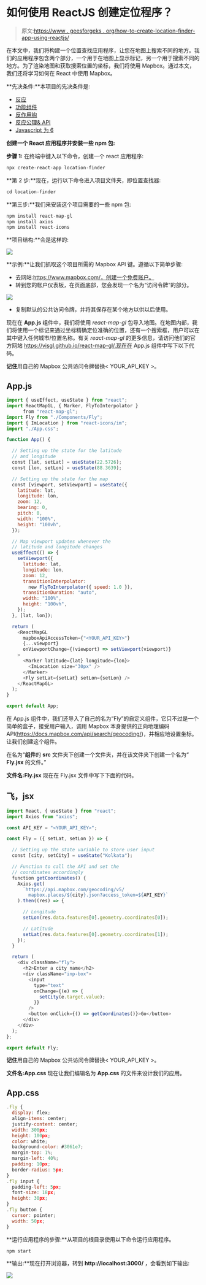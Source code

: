# 如何使用 ReactJS 创建定位程序？

> 原文:[https://www . geesforgeks . org/how-to-create-location-finder-app-using-reactjs/](https://www.geeksforgeeks.org/how-to-create-a-location-finder-app-using-reactjs/)

在本文中，我们将构建一个位置查找应用程序，让您在地图上搜索不同的地方。我们的应用程序包含两个部分，一个用于在地图上显示标记，另一个用于搜索不同的地方。为了渲染地图和获取搜索位置的坐标，我们将使用 Mapbox。通过本文，我们还将学习如何在 React 中使用 Mapbox。

**先决条件:**本项目的先决条件是:

*   [反应](https://www.geeksforgeeks.org/react-js-introduction-working/)
*   [功能组件](https://www.geeksforgeeks.org/reactjs-functional-components/)
*   [反作用钩](https://www.geeksforgeeks.org/introduction-to-react-hooks/)
*   [反应公理& API](https://www.geeksforgeeks.org/how-to-make-get-call-to-an-api-using-axios-in-javascript/)
*   [Javascript 为 6](https://www.geeksforgeeks.org/introduction-to-es6/)

**创建一个 React 应用程序并安装一些 npm 包:**

**步骤 1:** 在终端中键入以下命令，创建一个 react 应用程序:

```jsx
npx create-react-app location-finder
```

**第 2 步:**现在，运行以下命令进入项目文件夹，即位置查找器:

```jsx
cd location-finder
```

**第三步:**我们来安装这个项目需要的一些 npm 包:

```jsx
npm install react-map-gl
npm install axios
npm install react-icons
```

**项目结构:**会是这样的:

![](img/7b1c0c6117bd2b313b8b107e4c395399.png)

**示例:**让我们抓取这个项目所需的 Mapbox API 键。遵循以下简单步骤:

*   去网站:https://www.mapbox.com/，创建一个免费账户。
*   转到您的帐户仪表板，在页面底部，您会发现一个名为“访问令牌”的部分。

![](img/0a742fd5983a355deee56500c549416f.png)

*   复制默认的公共访问令牌，并将其保存在某个地方以供以后使用。

现在在 **App.js** 组件中，我们将使用 *react-map-gl* 包导入地图。在地图内部，我们将使用一个标记来通过坐标精确定位准确的位置，还有一个搜索框，用户可以在其中键入任何城市/位置名称。有关 *react-map-gl* 的更多信息，请访问他们的官方网站 https://visgl.github.io/react-map-gl/.现在在 App.js 组件中写下以下代码。

**记住**用自己的 Mapbox 公共访问令牌替换< YOUR_API_KEY >。

## App.js

```jsx
import { useEffect, useState } from "react";
import ReactMapGL, { Marker, FlyToInterpolator }
      from "react-map-gl";
import Fly from "./Components/Fly";
import { ImLocation } from "react-icons/im";
import "./App.css";

function App() {

  // Setting up the state for the latitude
  // and longitude
  const [lat, setLat] = useState(22.5726);
  const [lon, setLon] = useState(88.3639);

  // Setting up the state for the map
  const [viewport, setViewport] = useState({
    latitude: lat,
    longitude: lon,
    zoom: 12,
    bearing: 0,
    pitch: 0,
    width: "100%",
    height: "100vh",
  });

  // Map viewport updates whenever the
  // latitude and longitude changes
  useEffect(() => {
    setViewport({
      latitude: lat,
      longitude: lon,
      zoom: 12,
      transitionInterpolator: 
        new FlyToInterpolator({ speed: 1.0 }),
      transitionDuration: "auto",
      width: "100%",
      height: "100vh",
    });
  }, [lat, lon]);

  return (
    <ReactMapGL
      mapboxApiAccessToken={"<YOUR_API_KEY>"}
      {...viewport}
      onViewportChange={(viewport) => setViewport(viewport)}
    >
      <Marker latitude={lat} longitude={lon}>
        <ImLocation size="30px" />
      </Marker>
      <Fly setLat={setLat} setLon={setLon} />
    </ReactMapGL>
  );
}

export default App;
```

在 App.js 组件中，我们还导入了自己的名为“Fly”的自定义组件，它只不过是一个简单的盒子，接受用户输入，调用 Mapbox 本身提供的正向地理编码 API(https://docs.mapbox.com/api/search/geocoding/)，并相应地设置坐标。让我们创建这个组件。

在名为“**组件**的 **src** 文件夹下创建一个文件夹，并在该文件夹下创建一个名为“ **Fly.jsx** 的文件。”

**文件名:Fly.jsx** 现在在 Fly.jsx 文件中写下下面的代码。

## 飞，jsx

```jsx
import React, { useState } from "react";
import Axios from "axios";

const API_KEY = "<YOUR_API_KEY>";

const Fly = ({ setLat, setLon }) => {

  // Setting up the state variable to store user input
  const [city, setCity] = useState("Kolkata");

  // Function to call the API and set the
  // coordinates accordingly
  function getCoordinates() {
    Axios.get(
      `https://api.mapbox.com/geocoding/v5/
        mapbox.places/${city}.json?access_token=${API_KEY}`
    ).then((res) => {

      // Longitude
      setLon(res.data.features[0].geometry.coordinates[0]);

      // Latitude
      setLat(res.data.features[0].geometry.coordinates[1]);
    });
  }

  return (
    <div className="fly">
      <h2>Enter a city name</h2>
      <div className="inp-box">
        <input
          type="text"
          onChange={(e) => {
            setCity(e.target.value);
          }}
        />
        <button onClick={() => getCoordinates()}>Go</button>
      </div>
    </div>
  );
};

export default Fly;
```

**记住**用自己的 Mapbox 公共访问令牌替换< YOUR_API_KEY >。

**文件名:App.css** 现在让我们编辑名为 **App.css** 的文件来设计我们的应用。

## App.css

```jsx
.fly {
  display: flex;
  align-items: center;
  justify-content: center;
  width: 300px;
  height: 100px;
  color: white;
  background-color: #3061e7;
  margin-top: 1%;
  margin-left: 40%;
  padding: 10px;
  border-radius: 5px;
}
.fly input {
  padding-left: 5px;
  font-size: 18px;
  height: 30px;
}
.fly button {
  cursor: pointer;
  width: 50px;
}
```

**运行应用程序的步骤:**从项目的根目录使用以下命令运行应用程序。

```jsx
npm start
```

**输出:**现在打开浏览器，转到 **http://localhost:3000/** ，会看到如下输出:

![](img/7210aea5b195543fc16f76f44ce2e636.png)